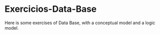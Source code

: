 # Exercicios-Data-Base
Here is some exercises of Data Base, with a conceptual model and a logic model.
